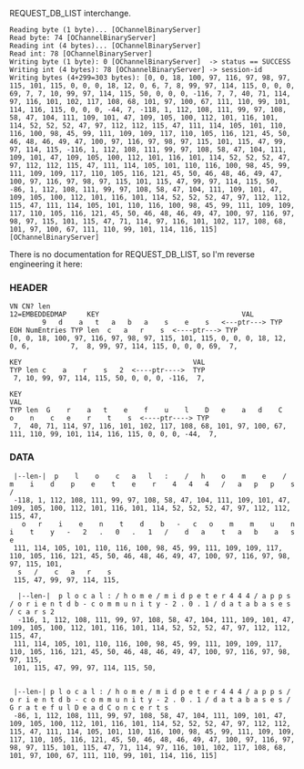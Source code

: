

REQUEST_DB_LIST interchange.

    Reading byte (1 byte)... [OChannelBinaryServer]
    Read byte: 74 [OChannelBinaryServer]
    Reading int (4 bytes)... [OChannelBinaryServer]
    Read int: 78 [OChannelBinaryServer]
    Writing byte (1 byte): 0 [OChannelBinaryServer]  -> status == SUCCESS
    Writing int (4 bytes): 78 [OChannelBinaryServer] -> session-id
    Writing bytes (4+299=303 bytes): [0, 0, 18, 100, 97, 116, 97, 98, 97, 115, 101, 115, 0, 0, 0, 18, 12, 0, 6, 7, 8, 99, 97, 114, 115, 0, 0, 0, 69, 7, 7, 10, 99, 97, 114, 115, 50, 0, 0, 0, -116, 7, 7, 40, 71, 114, 97, 116, 101, 102, 117, 108, 68, 101, 97, 100, 67, 111, 110, 99, 101, 114, 116, 115, 0, 0, 0, -44, 7, -118, 1, 112, 108, 111, 99, 97, 108, 58, 47, 104, 111, 109, 101, 47, 109, 105, 100, 112, 101, 116, 101, 114, 52, 52, 52, 47, 97, 112, 112, 115, 47, 111, 114, 105, 101, 110, 116, 100, 98, 45, 99, 111, 109, 109, 117, 110, 105, 116, 121, 45, 50, 46, 48, 46, 49, 47, 100, 97, 116, 97, 98, 97, 115, 101, 115, 47, 99, 97, 114, 115, -116, 1, 112, 108, 111, 99, 97, 108, 58, 47, 104, 111, 109, 101, 47, 109, 105, 100, 112, 101, 116, 101, 114, 52, 52, 52, 47, 97, 112, 112, 115, 47, 111, 114, 105, 101, 110, 116, 100, 98, 45, 99, 111, 109, 109, 117, 110, 105, 116, 121, 45, 50, 46, 48, 46, 49, 47, 100, 97, 116, 97, 98, 97, 115, 101, 115, 47, 99, 97, 114, 115, 50, -86, 1, 112, 108, 111, 99, 97, 108, 58, 47, 104, 111, 109, 101, 47, 109, 105, 100, 112, 101, 116, 101, 114, 52, 52, 52, 47, 97, 112, 112, 115, 47, 111, 114, 105, 101, 110, 116, 100, 98, 45, 99, 111, 109, 109, 117, 110, 105, 116, 121, 45, 50, 46, 48, 46, 49, 47, 100, 97, 116, 97, 98, 97, 115, 101, 115, 47, 71, 114, 97, 116, 101, 102, 117, 108, 68, 101, 97, 100, 67, 111, 110, 99, 101, 114, 116, 115] [OChannelBinaryServer]
    
There is no documentation for REQUEST_DB_LIST, so I'm reverse engineering it here:


### HEADER ###

    VN CN? len                                                      12=EMBEDDEDMAP     KEY                                   VAL
            9   d    a   t   a   b   a    s    e    s   <---ptr---> TYP EOH NumEntries TYP len  c   a   r    s  <----ptr---> TYP
    [0, 0, 18, 100, 97, 116, 97, 98, 97, 115, 101, 115, 0, 0, 0, 18, 12, 0, 6,          7,  8, 99, 97, 114, 115, 0, 0, 0, 69,  7, 
    
    KEY                                          VAL
    TYP len c    a    r    s   2  <----ptr---->  TYP
     7, 10, 99, 97, 114, 115, 50, 0, 0, 0, -116,  7, 
    
    KEY                                                                                                                 VAL
    TYP len  G    r    a   t    e    f    u    l    D   e    a   d    C   o    n    c   e    r    t    s  <----ptr----> TYP
     7,  40, 71, 114, 97, 116, 101, 102, 117, 108, 68, 101, 97, 100, 67, 111, 110, 99, 101, 114, 116, 115, 0, 0, 0, -44,  7,
    
    
### DATA ###
    
     |--len-|  p    l    o    c   a   l   :    /   h    o    m    e    /   m    i    d    p    e    t    e    r    4   4   4   /   a   p   p    s    /  
     -118, 1, 112, 108, 111, 99, 97, 108, 58, 47, 104, 111, 109, 101, 47, 109, 105, 100, 112, 101, 116, 101, 114, 52, 52, 52, 47, 97, 112, 112, 115, 47,
       o   r    i    e    n    t    d    b   -   c   o    m    m    u    n    i    t    y   -   2   .   0   .   1   /    d   a    t   a   b    a   s   e 
     111, 114, 105, 101, 110, 116, 100, 98, 45, 99, 111, 109, 109, 117, 110, 105, 116, 121, 45, 50, 46, 48, 46, 49, 47, 100, 97, 116, 97, 98, 97, 115, 101,
      s   /    c   a   r    s
     115, 47, 99, 97, 114, 115,
    
      |--len-|  p l o c a l : / h o m e / m i d p e t e r 4 4 4 / a p p s / o r i e n t d b - c o m m u n i t y - 2 . 0 . 1 / d a t a b a s e s / c a r s 2
      -116, 1, 112, 108, 111, 99, 97, 108, 58, 47, 104, 111, 109, 101, 47, 109, 105, 100, 112, 101, 116, 101, 114, 52, 52, 52, 47, 97, 112, 112, 115, 47,
     111, 114, 105, 101, 110, 116, 100, 98, 45, 99, 111, 109, 109, 117, 110, 105, 116, 121, 45, 50, 46, 48, 46, 49, 47, 100, 97, 116, 97, 98, 97, 115,
     101, 115, 47, 99, 97, 114, 115, 50,
    
    
     |--len-| p l o c a l : / h o m e / m i d p e t e r 4 4 4 / a p p s / o r i e n t d b - c o m m u n i t y - 2 . 0 . 1 / d a t a b a s e s / G r a t e f u l D e a d C o n c e r t s
     -86, 1, 112, 108, 111, 99, 97, 108, 58, 47, 104, 111, 109, 101, 47, 109, 105, 100, 112, 101, 116, 101, 114, 52, 52, 52, 47, 97, 112, 112, 115, 47, 111, 114, 105, 101, 110, 116, 100, 98, 45, 99, 111, 109, 109, 117, 110, 105, 116, 121, 45, 50, 46, 48, 46, 49, 47, 100, 97, 116, 97, 98, 97, 115, 101, 115, 47, 71, 114, 97, 116, 101, 102, 117, 108, 68, 101, 97, 100, 67, 111, 110, 99, 101, 114, 116, 115]
    
